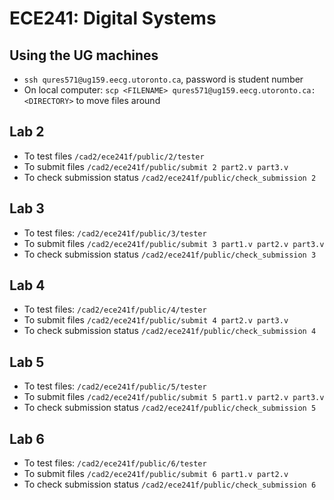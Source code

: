 # ECE241: Digital Systems
## Using the UG machines
- `ssh qures571@ug159.eecg.utoronto.ca`, password is student number
- On local computer: `scp <FILENAME> qures571@ug159.eecg.utoronto.ca:<DIRECTORY>` to move files around
## Lab 2 
- To test files `/cad2/ece241f/public/2/tester`
- To submit files `/cad2/ece241f/public/submit 2 part2.v part3.v`
- To check submission status `/cad2/ece241f/public/check_submission 2`
## Lab 3
- To test files: `/cad2/ece241f/public/3/tester` 
- To submit files `/cad2/ece241f/public/submit 3 part1.v part2.v part3.v`
- To check submission status `/cad2/ece241f/public/check_submission 3`
## Lab 4
- To test files: `/cad2/ece241f/public/4/tester` 
- To submit files `/cad2/ece241f/public/submit 4 part2.v part3.v`
- To check submission status `/cad2/ece241f/public/check_submission 4`

## Lab 5
- To test files: `/cad2/ece241f/public/5/tester` 
- To submit files `/cad2/ece241f/public/submit 5 part1.v part2.v part3.v`
- To check submission status `/cad2/ece241f/public/check_submission 5`

## Lab 6
- To test files: `/cad2/ece241f/public/6/tester` 
- To submit files `/cad2/ece241f/public/submit 6 part1.v part2.v`
- To check submission status `/cad2/ece241f/public/check_submission 6`